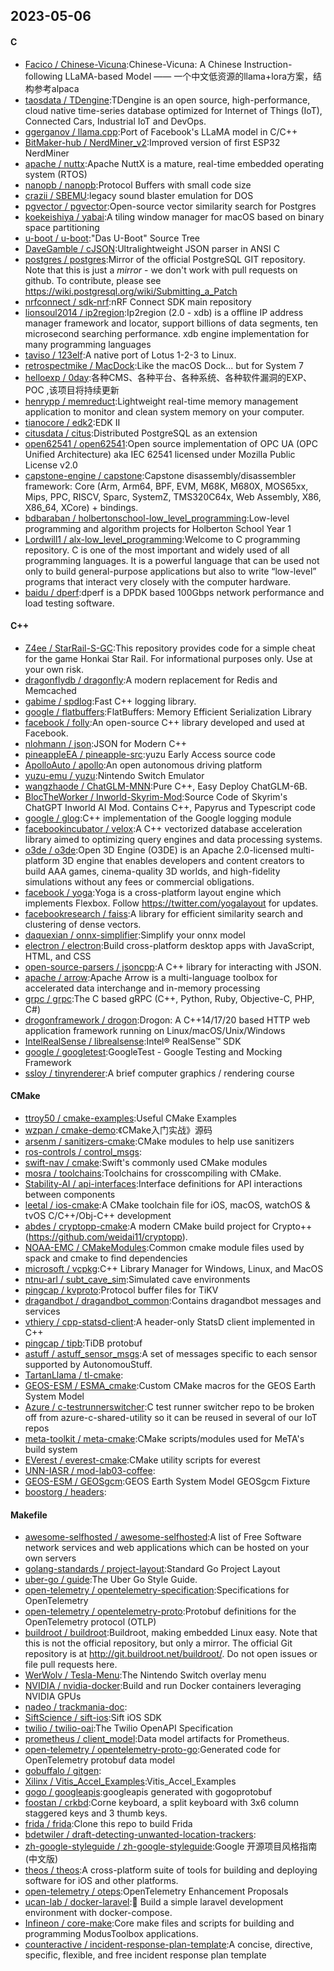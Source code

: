 ## 2023-05-06

#### C
* [Facico / Chinese-Vicuna](https://github.com/Facico/Chinese-Vicuna):Chinese-Vicuna: A Chinese Instruction-following LLaMA-based Model —— 一个中文低资源的llama+lora方案，结构参考alpaca
* [taosdata / TDengine](https://github.com/taosdata/TDengine):TDengine is an open source, high-performance, cloud native time-series database optimized for Internet of Things (IoT), Connected Cars, Industrial IoT and DevOps.
* [ggerganov / llama.cpp](https://github.com/ggerganov/llama.cpp):Port of Facebook's LLaMA model in C/C++
* [BitMaker-hub / NerdMiner_v2](https://github.com/BitMaker-hub/NerdMiner_v2):Improved version of first ESP32 NerdMiner
* [apache / nuttx](https://github.com/apache/nuttx):Apache NuttX is a mature, real-time embedded operating system (RTOS)
* [nanopb / nanopb](https://github.com/nanopb/nanopb):Protocol Buffers with small code size
* [crazii / SBEMU](https://github.com/crazii/SBEMU):legacy sound blaster emulation for DOS
* [pgvector / pgvector](https://github.com/pgvector/pgvector):Open-source vector similarity search for Postgres
* [koekeishiya / yabai](https://github.com/koekeishiya/yabai):A tiling window manager for macOS based on binary space partitioning
* [u-boot / u-boot](https://github.com/u-boot/u-boot):"Das U-Boot" Source Tree
* [DaveGamble / cJSON](https://github.com/DaveGamble/cJSON):Ultralightweight JSON parser in ANSI C
* [postgres / postgres](https://github.com/postgres/postgres):Mirror of the official PostgreSQL GIT repository. Note that this is just a *mirror* - we don't work with pull requests on github. To contribute, please see https://wiki.postgresql.org/wiki/Submitting_a_Patch
* [nrfconnect / sdk-nrf](https://github.com/nrfconnect/sdk-nrf):nRF Connect SDK main repository
* [lionsoul2014 / ip2region](https://github.com/lionsoul2014/ip2region):Ip2region (2.0 - xdb) is a offline IP address manager framework and locator, support billions of data segments, ten microsecond searching performance. xdb engine implementation for many programming languages
* [taviso / 123elf](https://github.com/taviso/123elf):A native port of Lotus 1-2-3 to Linux.
* [retrospectmike / MacDock](https://github.com/retrospectmike/MacDock):Like the macOS Dock... but for System 7
* [helloexp / 0day](https://github.com/helloexp/0day):各种CMS、各种平台、各种系统、各种软件漏洞的EXP、POC ,该项目将持续更新
* [henrypp / memreduct](https://github.com/henrypp/memreduct):Lightweight real-time memory management application to monitor and clean system memory on your computer.
* [tianocore / edk2](https://github.com/tianocore/edk2):EDK II
* [citusdata / citus](https://github.com/citusdata/citus):Distributed PostgreSQL as an extension
* [open62541 / open62541](https://github.com/open62541/open62541):Open source implementation of OPC UA (OPC Unified Architecture) aka IEC 62541 licensed under Mozilla Public License v2.0
* [capstone-engine / capstone](https://github.com/capstone-engine/capstone):Capstone disassembly/disassembler framework: Core (Arm, Arm64, BPF, EVM, M68K, M680X, MOS65xx, Mips, PPC, RISCV, Sparc, SystemZ, TMS320C64x, Web Assembly, X86, X86_64, XCore) + bindings.
* [bdbaraban / holbertonschool-low_level_programming](https://github.com/bdbaraban/holbertonschool-low_level_programming):Low-level programming and algorithm projects for Holberton School Year 1
* [Lordwill1 / alx-low_level_programming](https://github.com/Lordwill1/alx-low_level_programming):Welcome to C programming repository. C is one of the most important and widely used of all programming languages. It is a powerful language that can be used not only to build general-purpose applications but also to write “low-level” programs that interact very closely with the computer hardware.
* [baidu / dperf](https://github.com/baidu/dperf):dperf is a DPDK based 100Gbps network performance and load testing software.

#### C++
* [Z4ee / StarRail-S-GC](https://github.com/Z4ee/StarRail-S-GC):This repository provides code for a simple cheat for the game Honkai Star Rail. For informational purposes only. Use at your own risk.
* [dragonflydb / dragonfly](https://github.com/dragonflydb/dragonfly):A modern replacement for Redis and Memcached
* [gabime / spdlog](https://github.com/gabime/spdlog):Fast C++ logging library.
* [google / flatbuffers](https://github.com/google/flatbuffers):FlatBuffers: Memory Efficient Serialization Library
* [facebook / folly](https://github.com/facebook/folly):An open-source C++ library developed and used at Facebook.
* [nlohmann / json](https://github.com/nlohmann/json):JSON for Modern C++
* [pineappleEA / pineapple-src](https://github.com/pineappleEA/pineapple-src):yuzu Early Access source code
* [ApolloAuto / apollo](https://github.com/ApolloAuto/apollo):An open autonomous driving platform
* [yuzu-emu / yuzu](https://github.com/yuzu-emu/yuzu):Nintendo Switch Emulator
* [wangzhaode / ChatGLM-MNN](https://github.com/wangzhaode/ChatGLM-MNN):Pure C++, Easy Deploy ChatGLM-6B.
* [BlocTheWorker / Inworld-Skyrim-Mod](https://github.com/BlocTheWorker/Inworld-Skyrim-Mod):Source Code of Skyrim's ChatGPT Inworld AI Mod. Contains C++, Papyrus and Typescript code
* [google / glog](https://github.com/google/glog):C++ implementation of the Google logging module
* [facebookincubator / velox](https://github.com/facebookincubator/velox):A C++ vectorized database acceleration library aimed to optimizing query engines and data processing systems.
* [o3de / o3de](https://github.com/o3de/o3de):Open 3D Engine (O3DE) is an Apache 2.0-licensed multi-platform 3D engine that enables developers and content creators to build AAA games, cinema-quality 3D worlds, and high-fidelity simulations without any fees or commercial obligations.
* [facebook / yoga](https://github.com/facebook/yoga):Yoga is a cross-platform layout engine which implements Flexbox. Follow https://twitter.com/yogalayout for updates.
* [facebookresearch / faiss](https://github.com/facebookresearch/faiss):A library for efficient similarity search and clustering of dense vectors.
* [daquexian / onnx-simplifier](https://github.com/daquexian/onnx-simplifier):Simplify your onnx model
* [electron / electron](https://github.com/electron/electron):Build cross-platform desktop apps with JavaScript, HTML, and CSS
* [open-source-parsers / jsoncpp](https://github.com/open-source-parsers/jsoncpp):A C++ library for interacting with JSON.
* [apache / arrow](https://github.com/apache/arrow):Apache Arrow is a multi-language toolbox for accelerated data interchange and in-memory processing
* [grpc / grpc](https://github.com/grpc/grpc):The C based gRPC (C++, Python, Ruby, Objective-C, PHP, C#)
* [drogonframework / drogon](https://github.com/drogonframework/drogon):Drogon: A C++14/17/20 based HTTP web application framework running on Linux/macOS/Unix/Windows
* [IntelRealSense / librealsense](https://github.com/IntelRealSense/librealsense):Intel® RealSense™ SDK
* [google / googletest](https://github.com/google/googletest):GoogleTest - Google Testing and Mocking Framework
* [ssloy / tinyrenderer](https://github.com/ssloy/tinyrenderer):A brief computer graphics / rendering course

#### CMake
* [ttroy50 / cmake-examples](https://github.com/ttroy50/cmake-examples):Useful CMake Examples
* [wzpan / cmake-demo](https://github.com/wzpan/cmake-demo):《CMake入门实战》源码
* [arsenm / sanitizers-cmake](https://github.com/arsenm/sanitizers-cmake):CMake modules to help use sanitizers
* [ros-controls / control_msgs](https://github.com/ros-controls/control_msgs):
* [swift-nav / cmake](https://github.com/swift-nav/cmake):Swift's commonly used CMake modules
* [mosra / toolchains](https://github.com/mosra/toolchains):Toolchains for crosscompiling with CMake.
* [Stability-AI / api-interfaces](https://github.com/Stability-AI/api-interfaces):Interface definitions for API interactions between components
* [leetal / ios-cmake](https://github.com/leetal/ios-cmake):A CMake toolchain file for iOS, macOS, watchOS & tvOS C/C++/Obj-C++ development
* [abdes / cryptopp-cmake](https://github.com/abdes/cryptopp-cmake):A modern CMake build project for Crypto++ (https://github.com/weidai11/cryptopp).
* [NOAA-EMC / CMakeModules](https://github.com/NOAA-EMC/CMakeModules):Common cmake module files used by spack and cmake to find dependencies
* [microsoft / vcpkg](https://github.com/microsoft/vcpkg):C++ Library Manager for Windows, Linux, and MacOS
* [ntnu-arl / subt_cave_sim](https://github.com/ntnu-arl/subt_cave_sim):Simulated cave environments
* [pingcap / kvproto](https://github.com/pingcap/kvproto):Protocol buffer files for TiKV
* [dragandbot / dragandbot_common](https://github.com/dragandbot/dragandbot_common):Contains dragandbot messages and services
* [vthiery / cpp-statsd-client](https://github.com/vthiery/cpp-statsd-client):A header-only StatsD client implemented in C++
* [pingcap / tipb](https://github.com/pingcap/tipb):TiDB protobuf
* [astuff / astuff_sensor_msgs](https://github.com/astuff/astuff_sensor_msgs):A set of messages specific to each sensor supported by AutonomouStuff.
* [TartanLlama / tl-cmake](https://github.com/TartanLlama/tl-cmake):
* [GEOS-ESM / ESMA_cmake](https://github.com/GEOS-ESM/ESMA_cmake):Custom CMake macros for the GEOS Earth System Model
* [Azure / c-testrunnerswitcher](https://github.com/Azure/c-testrunnerswitcher):C test runner switcher repo to be broken off from azure-c-shared-utility so it can be reused in several of our IoT repos
* [meta-toolkit / meta-cmake](https://github.com/meta-toolkit/meta-cmake):CMake scripts/modules used for MeTA's build system
* [EVerest / everest-cmake](https://github.com/EVerest/everest-cmake):CMake utility scripts for everest
* [UNN-IASR / mod-lab03-coffee](https://github.com/UNN-IASR/mod-lab03-coffee):
* [GEOS-ESM / GEOSgcm](https://github.com/GEOS-ESM/GEOSgcm):GEOS Earth System Model GEOSgcm Fixture
* [boostorg / headers](https://github.com/boostorg/headers):

#### Makefile
* [awesome-selfhosted / awesome-selfhosted](https://github.com/awesome-selfhosted/awesome-selfhosted):A list of Free Software network services and web applications which can be hosted on your own servers
* [golang-standards / project-layout](https://github.com/golang-standards/project-layout):Standard Go Project Layout
* [uber-go / guide](https://github.com/uber-go/guide):The Uber Go Style Guide.
* [open-telemetry / opentelemetry-specification](https://github.com/open-telemetry/opentelemetry-specification):Specifications for OpenTelemetry
* [open-telemetry / opentelemetry-proto](https://github.com/open-telemetry/opentelemetry-proto):Protobuf definitions for the OpenTelemetry protocol (OTLP)
* [buildroot / buildroot](https://github.com/buildroot/buildroot):Buildroot, making embedded Linux easy. Note that this is not the official repository, but only a mirror. The official Git repository is at http://git.buildroot.net/buildroot/. Do not open issues or file pull requests here.
* [WerWolv / Tesla-Menu](https://github.com/WerWolv/Tesla-Menu):The Nintendo Switch overlay menu
* [NVIDIA / nvidia-docker](https://github.com/NVIDIA/nvidia-docker):Build and run Docker containers leveraging NVIDIA GPUs
* [nadeo / trackmania-doc](https://github.com/nadeo/trackmania-doc):
* [SiftScience / sift-ios](https://github.com/SiftScience/sift-ios):Sift iOS SDK
* [twilio / twilio-oai](https://github.com/twilio/twilio-oai):The Twilio OpenAPI Specification
* [prometheus / client_model](https://github.com/prometheus/client_model):Data model artifacts for Prometheus.
* [open-telemetry / opentelemetry-proto-go](https://github.com/open-telemetry/opentelemetry-proto-go):Generated code for OpenTelemetry protobuf data model
* [gobuffalo / gitgen](https://github.com/gobuffalo/gitgen):
* [Xilinx / Vitis_Accel_Examples](https://github.com/Xilinx/Vitis_Accel_Examples):Vitis_Accel_Examples
* [gogo / googleapis](https://github.com/gogo/googleapis):googleapis generated with gogoprotobuf
* [foostan / crkbd](https://github.com/foostan/crkbd):Corne keyboard, a split keyboard with 3x6 column staggered keys and 3 thumb keys.
* [frida / frida](https://github.com/frida/frida):Clone this repo to build Frida
* [bdetwiler / draft-detecting-unwanted-location-trackers](https://github.com/bdetwiler/draft-detecting-unwanted-location-trackers):
* [zh-google-styleguide / zh-google-styleguide](https://github.com/zh-google-styleguide/zh-google-styleguide):Google 开源项目风格指南 (中文版)
* [theos / theos](https://github.com/theos/theos):A cross-platform suite of tools for building and deploying software for iOS and other platforms.
* [open-telemetry / oteps](https://github.com/open-telemetry/oteps):OpenTelemetry Enhancement Proposals
* [ucan-lab / docker-laravel](https://github.com/ucan-lab/docker-laravel):🐳
Build a simple laravel development environment with docker-compose.
* [Infineon / core-make](https://github.com/Infineon/core-make):Core make files and scripts for building and programming ModusToolbox applications.
* [counteractive / incident-response-plan-template](https://github.com/counteractive/incident-response-plan-template):A concise, directive, specific, flexible, and free incident response plan template
